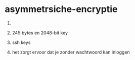 # asymmetrsiche-encryptie

1.

2. 245 bytes en 2048-bit key

3. ssh keys
3. het zorgt ervoor dat je zonder wachtwoord kan inloggen
